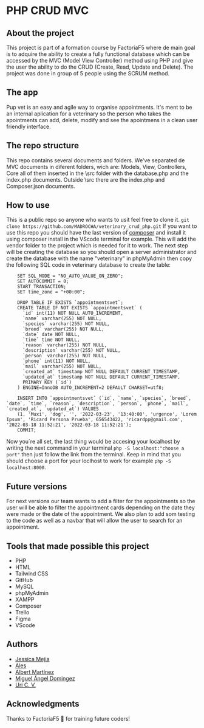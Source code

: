 # PHP CRUD MVC

## About the project
This project is part of a formation course by FactoriaF5 where de main goal is to adquire the ability to create a fully functional database which can be accessed by the MVC (Model View Controller) method using PHP and give the user the ability to do the CRUD (Create, Read, Update and Delete).
The project was done in group of 5 people using the SCRUM method.

## The app
Pup vet is an easy and agile way to organise appointments. It's ment to be an internal aplication for a veterinary so the person who takes the apointments can add, delete, modify and see the apointmens in a clean user friendly interface.

## The repo structure
This repo contains several documents and folders. We've separated de MVC documents in diferent folders, wich are: Models, View, Controllers, Core all of them inserted in the \src folder with the database.php and the index.php documents.
Outside \src there are the index.php and Composer.json documents.

## How to use
This is a public repo so anyone who wants to usit feel free to clone it.
`git clone https://github.com/MADROCHA/veterinary_crud_php.git`
If you want to use this repo you should have the last version of [composer](https://getcomposer.org/ "composer") and install it using composer install in the VScode terminal for example. 
This will add the vendor folder to the project which is needed for it to work. 
The next step will be creating the database so you should open a server administrator and create the database with the name "veterinary" in phpMyAdmin then copy the following SQL code in veterinary database to create the table:
```
    SET SQL_MODE = "NO_AUTO_VALUE_ON_ZERO";
    SET AUTOCOMMIT = 0;
    START TRANSACTION;
    SET time_zone = "+00:00";
    
    DROP TABLE IF EXISTS `appointmentsvet`;
    CREATE TABLE IF NOT EXISTS `appointmentsvet` (
      `id` int(11) NOT NULL AUTO_INCREMENT,
      `name` varchar(255) NOT NULL,
      `species` varchar(255) NOT NULL,
      `breed` varchar(255) NOT NULL,
      `date` date NOT NULL,
      `time` time NOT NULL,
      `reason` varchar(255) NOT NULL,
      `description` varchar(255) NOT NULL,
      `person` varchar(255) NOT NULL,
      `phone` int(11) NOT NULL,
      `mail` varchar(255) NOT NULL,
      `created_at` timestamp NOT NULL DEFAULT CURRENT_TIMESTAMP,
      `updated_at` timestamp NOT NULL DEFAULT CURRENT_TIMESTAMP,
      PRIMARY KEY (`id`)
    ) ENGINE=InnoDB AUTO_INCREMENT=2 DEFAULT CHARSET=utf8;
    
    INSERT INTO `appointmentsvet` (`id`, `name`, `species`, `breed`, `date`, `time`, `reason`, `description`, `person`, `phone`, `mail`, `created_at`, `updated_at`) VALUES
    (1, 'Muxi', 'dog', '', '2022-03-23', '13:40:00', 'urgence', 'Lorem Ipsum', 'Ricard Persona Prueba', 656543422, 'ricardpp@gmail.com', '2022-03-18 11:52:21', '2022-03-18 11:52:21');
    COMMIT;
```

Now you´re all set, the last thing would be accesing your localhost by writing the next command in your terminal `php -S localhost:"choose a port"` then just follow the link from the terminal.
Keep in mind that you should choose a port for your loclhost to work for example `php -S localhost:8000`.

## Future versions
For next versions our team wants to add a filter for the appointments so the user will be able to filter the appointment cards depending on the date they were made or the date of the appointment.
We also plan to add som testing to the code as well as a navbar that will allow the user to search for an appointment.

## Tools that made possible this project
- PHP
- HTML
- Tailwind CSS
- GitHub
- MySQL
- phpMyAdmin
- XAMPP
- Composer
- Trello
- Figma
- VScode

## Authors
- [Jessica Mejia](https://github.com/itsberriver "Jessica Mejia GitHub profile")
- [Ales](https://github.com/aleswebgit "Ales GitHub profile") 
- [Albert Martínez](https://github.com/QuercusJS "Albert Martínez GitHub profile")
- [Miguel Ángel Domingez](https://github.com/MADROCHA "Miguel Ángel Domingez GitHub profile")
- [Uri C. V.](https://github.com/UriCV "Uri C. V. GitHub profile")

## Acknowledgments
Thanks to FactoriaF5 🧡 for training future coders!
